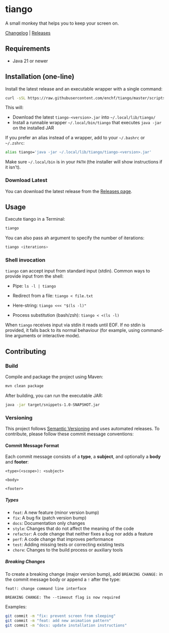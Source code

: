 # tiango
A small monkey that helps you to keep your screen on.

[Changelog](CHANGELOG.md) | [Releases](https://github.com/enchf/tiango/releases/latest)

## Requirements
- Java 21 or newer

## Installation (one-line)

Install the latest release and an executable wrapper with a single command:

```sh
curl -sSL https://raw.githubusercontent.com/enchf/tiango/master/scripts/install.sh | bash -s -- --install-dir "$HOME/.local/bin"
```

This will:
- Download the latest `tiango-<version>.jar` into `~/.local/lib/tiango/`
- Install a runnable wrapper `~/.local/bin/tiango` that executes `java -jar` on the installed JAR

If you prefer an alias instead of a wrapper, add to your `~/.bashrc` or `~/.zshrc`:

```sh
alias tiango='java -jar ~/.local/lib/tiango/tiango-<version>.jar'
```

Make sure `~/.local/bin` is in your `PATH` (the installer will show instructions if it isn't).

### Download Latest
You can download the latest release from the [Releases page](https://github.com/enchf/tiango/releases/latest).

## Usage

Execute tiango in a Terminal:

```sh
tiango
```

You can also pass ah argument to specify the number of iterations:

```sh
tiango <iterations>
```

### Shell invocation

`tiango` can accept input from standard input (stdin). Common ways to provide input from the shell:

- Pipe:
  `ls -l | tiango`

- Redirect from a file:
  `tiango < file.txt`

- Here-string:
  `tiango <<< "$(ls -l)"`

- Process substitution (bash/zsh):
  `tiango < <(ls -l)`

When `tiango` receives input via stdin it reads until EOF. If no stdin is provided, it falls back to its normal behaviour (for example, using command-line arguments or interactive mode).

## Contributing

### Build
Compile and package the project using Maven:

```sh
mvn clean package
```

After building, you can run the executable JAR:

```sh
java -jar target/snippets-1.0-SNAPSHOT.jar
```

### Versioning

This project follows [Semantic Versioning](https://semver.org/) and uses automated releases. To contribute, please follow these commit message conventions:

#### Commit Message Format
Each commit message consists of a **type**, a **subject**, and optionally a **body** and **footer**:

```
<type>(<scope>): <subject>

<body>

<footer>
```

##### Types
- `feat`: A new feature (minor version bump)
- `fix`: A bug fix (patch version bump)
- `docs`: Documentation only changes
- `style`: Changes that do not affect the meaning of the code
- `refactor`: A code change that neither fixes a bug nor adds a feature
- `perf`: A code change that improves performance
- `test`: Adding missing tests or correcting existing tests
- `chore`: Changes to the build process or auxiliary tools

##### Breaking Changes
To create a breaking change (major version bump), add `BREAKING CHANGE:` in the commit message body or append a `!` after the type:

```
feat!: change command line interface

BREAKING CHANGE: The --timeout flag is now required
```

Examples:
```bash
git commit -m "fix: prevent screen from sleeping"
git commit -m "feat: add new animation pattern"
git commit -m "docs: update installation instructions"
```

